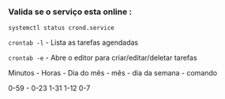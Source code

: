 ### Valida se o serviço esta online :

```systemctl status crond.service```

```crontab -l``` - Lista as tarefas agendadas

```crontab -e``` - Abre o editor para criar/editar/deletar tarefas

Minutos   -   Horas  -   Dia do mês   -  mês   -  dia da semana   -   comando

0-59   -       0-23       1-31            1-12      0-7        
